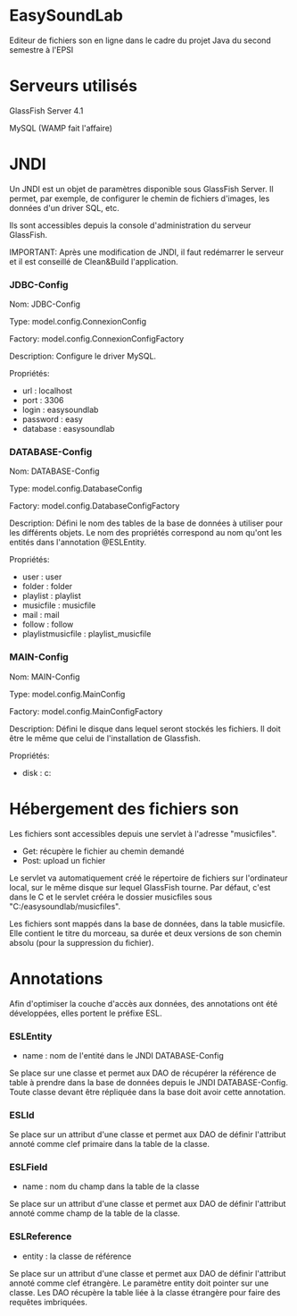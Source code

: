 # EasySoundLab
Editeur de fichiers son en ligne dans le cadre du projet Java du second semestre à l'EPSI

# Serveurs utilisés
GlassFish Server 4.1

MySQL (WAMP fait l'affaire)

# JNDI
Un JNDI est un objet de paramètres disponible sous GlassFish Server. Il permet, par exemple, de configurer le chemin de fichiers d'images, les données d'un driver SQL, etc.

Ils sont accessibles depuis la console d'administration du serveur GlassFish.

IMPORTANT: Après une modification de JNDI, il faut redémarrer le serveur et il est conseillé de Clean&Build l'application.

### JDBC-Config
Nom: JDBC-Config

Type: model.config.ConnexionConfig

Factory: model.config.ConnexionConfigFactory

Description: Configure le driver MySQL.

Propriétés:
 - url : localhost
 - port : 3306
 - login : easysoundlab
 - password : easy
 - database : easysoundlab

### DATABASE-Config
Nom: DATABASE-Config

Type: model.config.DatabaseConfig

Factory: model.config.DatabaseConfigFactory

Description: Défini le nom des tables de la base de données à utiliser pour les différents objets. Le nom des propriétés correspond au nom qu'ont les entités dans l'annotation @ESLEntity.

Propriétés:
 - user : user
 - folder : folder
 - playlist : playlist
 - musicfile : musicfile
 - mail : mail
 - follow : follow
 - playlistmusicfile : playlist_musicfile

### MAIN-Config
Nom: MAIN-Config

Type: model.config.MainConfig

Factory: model.config.MainConfigFactory

Description: Défini le disque dans lequel seront stockés les fichiers. Il doit être le même que celui de l'installation de Glassfish.

Propriétés:
 - disk : c:

# Hébergement des fichiers son
Les fichiers sont accessibles depuis une servlet à l'adresse "musicfiles".

- Get: récupère le fichier au chemin demandé
- Post: upload un fichier

Le servlet va automatiquement créé le répertoire de fichiers sur l'ordinateur local, sur le même disque sur lequel GlassFish tourne. Par défaut, c'est dans le C et le servlet crééra le dossier musicfiles sous "C:/easysoundlab/musicfiles".

Les fichiers sont mappés dans la base de données, dans la table musicfile. Elle contient le titre du morceau, sa durée et deux versions de son chemin absolu (pour la suppression du fichier).

# Annotations
Afin d'optimiser la couche d'accès aux données, des annotations ont été développées, elles portent le préfixe ESL.

### ESLEntity
- name : nom de l'entité dans le JNDI DATABASE-Config

Se place sur une classe et permet aux DAO de récupérer la référence de table à prendre dans la base de données depuis le JNDI DATABASE-Config. Toute classe devant être répliquée dans la base doit avoir cette annotation.

### ESLId
Se place sur un attribut d'une classe et permet aux DAO de définir l'attribut annoté comme clef primaire dans la table de la classe.

### ESLField
- name : nom du champ dans la table de la classe

Se place sur un attribut d'une classe et permet aux DAO de définir l'attribut annoté comme champ de la table de la classe.

### ESLReference
- entity : la classe de référence

Se place sur un attribut d'une classe et permet aux DAO de définir l'attribut annoté comme clef étrangère. Le paramètre entity doit pointer sur une classe. Les DAO récupère la table liée à la classe étrangère pour faire des requêtes imbriquées.
